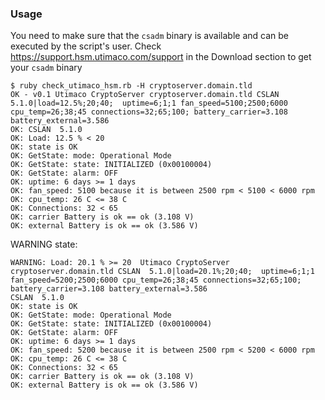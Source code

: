### Usage

You need to make sure that the `csadm` binary is available and can be executed by the script's user.
Check https://support.hsm.utimaco.com/support in the Download section to get your `csadm` binary

```
$ ruby check_utimaco_hsm.rb -H cryptoserver.domain.tld
OK - v0.1 Utimaco CryptoServer cryptoserver.domain.tld CSLAN  5.1.0|load=12.5%;20;40;  uptime=6;1;1 fan_speed=5100;2500;6000 cpu_temp=26;38;45 connections=32;65;100; battery_carrier=3.108 battery_external=3.586
OK: CSLAN  5.1.0
OK: Load: 12.5 % < 20
OK: state is OK
OK: GetState: mode: Operational Mode
OK: GetState: state: INITIALIZED (0x00100004)
OK: GetState: alarm: OFF
OK: uptime: 6 days >= 1 days
OK: fan_speed: 5100 because it is between 2500 rpm < 5100 < 6000 rpm
OK: cpu_temp: 26 C <= 38 C
OK: Connections: 32 < 65
OK: carrier Battery is ok == ok (3.108 V)
OK: external Battery is ok == ok (3.586 V)
```


WARNING state:
```
WARNING: Load: 20.1 % >= 20  Utimaco CryptoServer cryptoserver.domain.tld CSLAN  5.1.0|load=20.1%;20;40;  uptime=6;1;1 fan_speed=5200;2500;6000 cpu_temp=26;38;45 connections=32;65;100; battery_carrier=3.108 battery_external=3.586
CSLAN  5.1.0
OK: state is OK
OK: GetState: mode: Operational Mode
OK: GetState: state: INITIALIZED (0x00100004)
OK: GetState: alarm: OFF
OK: uptime: 6 days >= 1 days
OK: fan_speed: 5200 because it is between 2500 rpm < 5200 < 6000 rpm
OK: cpu_temp: 26 C <= 38 C
OK: Connections: 32 < 65
OK: carrier Battery is ok == ok (3.108 V)
OK: external Battery is ok == ok (3.586 V)
```
